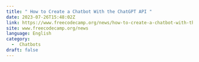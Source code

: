 ```yaml
---
title: " How to Create a Chatbot With the ChatGPT API "
date: 2023-07-26T15:48:02Z
link: https://www.freecodecamp.org/news/how-to-create-a-chatbot-with-the-chatgpt-api/?utm_medium=RSS&utm_source=news.12bit.vn
site: www.freecodecamp.org/news
language: English
category:
  -  Chatbots 
draft: false
---
```


